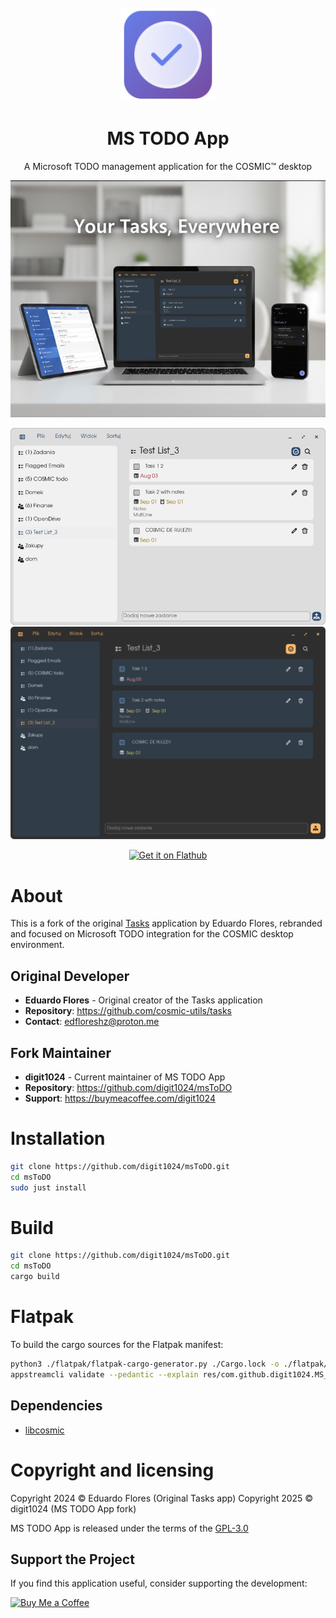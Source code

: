 <div align="center">
  <br>
  <img src="res/icons/hicolor/scalable/apps/com.github.digit1024.MS_TODO_APP.svg" width="150" />
  <h1>MS TODO App</h1>

  <p>A Microsoft TODO management application for the COSMIC™ desktop</p>
  
  ![baner.png](https://raw.githubusercontent.com/digit1024/msToDO/rebrand/res/screenshots/baner.png)

  ![window-light.png](https://raw.githubusercontent.com/digit1024/msToDO/main/res/screenshots/window-light.png#gh-light-mode-only)
  ![window-dark.png](https://raw.githubusercontent.com/digit1024/msToDO/main/res/screenshots/window-dark.png#gh-dark-mode-only)

  <a href='https://flathub.org/apps/com.github.digit1024.MS_TODO_APP'>
    <img width='200' alt='Get it on Flathub' src='https://flathub.org/api/badge?locale=en'/>
  </a>
</div>

# About

This is a fork of the original [Tasks](https://github.com/cosmic-utils/tasks) application by Eduardo Flores, rebranded and focused on Microsoft TODO integration for the COSMIC desktop environment.

## Original Developer
- **Eduardo Flores** - Original creator of the Tasks application
- **Repository**: https://github.com/cosmic-utils/tasks
- **Contact**: edfloreshz@proton.me

## Fork Maintainer
- **digit1024** - Current maintainer of MS TODO App
- **Repository**: https://github.com/digit1024/msToDO
- **Support**: https://buymeacoffee.com/digit1024

# Installation

```bash
git clone https://github.com/digit1024/msToDO.git
cd msToDO
sudo just install
```

# Build

```bash
git clone https://github.com/digit1024/msToDO.git
cd msToDO
cargo build
```

# Flatpak

To build the cargo sources for the Flatpak manifest:

```bash
python3 ./flatpak/flatpak-cargo-generator.py ./Cargo.lock -o ./flatpak/cargo-sources.json
appstreamcli validate --pedantic --explain res/com.github.digit1024.MS_TODO_APP.metainfo.xml
```

## Dependencies

- [libcosmic](https://github.com/pop-os/libcosmic?tab=readme-ov-file#building)

# Copyright and licensing

Copyright 2024 © Eduardo Flores (Original Tasks app)
Copyright 2025 © digit1024 (MS TODO App fork)

MS TODO App is released under the terms of the [GPL-3.0](https://github.com/digit1024/msToDO/blob/main/LICENSE)

## Support the Project

If you find this application useful, consider supporting the development:

[![Buy Me a Coffee](https://img.shields.io/badge/Buy%20Me%20a%20Coffee-FFDD00?style=for-the-badge&logo=buy-me-a-coffee&logoColor=black)](https://buymeacoffee.com/digit1024)
